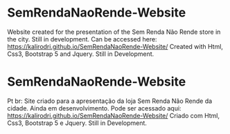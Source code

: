 # SemRendaNaoRende-Website

Website created for the presentation of the Sem Renda Não Rende store in the city.
Still in development. Can be accessed here: https://kalirodri.github.io/SemRendaNaoRende-Website/
Created with Html, Css3, Bootstrap 5 and Jquery. Still in Development.

# SemRendaNaoRende-Website
Pt br:
Site criado para a apresentação da loja Sem Renda Não Rende da cidade.
Ainda em desenvolvimento. Pode ser acessado aqui: https://kalirodri.github.io/SemRendaNaoRende-Website/
Criado com Html, Css3, Bootstrap 5 e Jquery. Still in Development.
